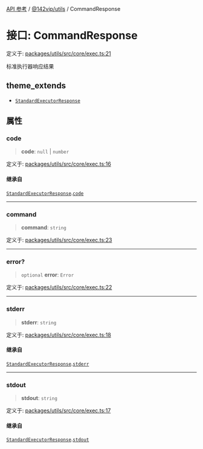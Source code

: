 [API 参考](../wiki/Home) / [@142vip/utils](../wiki/@142vip.utils) / CommandResponse

# 接口: CommandResponse

定义于: [packages/utils/src/core/exec.ts:21](https://github.com/142vip/core-x/blob/567cadf3a9f5104aada595325cfb94d08a88f92f/packages/utils/src/core/exec.ts#L21)

标准执行器响应结果

## theme_extends

- [`StandardExecutorResponse`](../wiki/@142vip.utils.%E6%8E%A5%E5%8F%A3.StandardExecutorResponse)

## 属性

### code

> **code**: `null` \| `number`

定义于: [packages/utils/src/core/exec.ts:16](https://github.com/142vip/core-x/blob/567cadf3a9f5104aada595325cfb94d08a88f92f/packages/utils/src/core/exec.ts#L16)

#### 继承自

[`StandardExecutorResponse`](../wiki/@142vip.utils.%E6%8E%A5%E5%8F%A3.StandardExecutorResponse).[`code`](../wiki/@142vip.utils.%E6%8E%A5%E5%8F%A3.StandardExecutorResponse#code)

***

### command

> **command**: `string`

定义于: [packages/utils/src/core/exec.ts:23](https://github.com/142vip/core-x/blob/567cadf3a9f5104aada595325cfb94d08a88f92f/packages/utils/src/core/exec.ts#L23)

***

### error?

> `optional` **error**: `Error`

定义于: [packages/utils/src/core/exec.ts:22](https://github.com/142vip/core-x/blob/567cadf3a9f5104aada595325cfb94d08a88f92f/packages/utils/src/core/exec.ts#L22)

***

### stderr

> **stderr**: `string`

定义于: [packages/utils/src/core/exec.ts:18](https://github.com/142vip/core-x/blob/567cadf3a9f5104aada595325cfb94d08a88f92f/packages/utils/src/core/exec.ts#L18)

#### 继承自

[`StandardExecutorResponse`](../wiki/@142vip.utils.%E6%8E%A5%E5%8F%A3.StandardExecutorResponse).[`stderr`](../wiki/@142vip.utils.%E6%8E%A5%E5%8F%A3.StandardExecutorResponse#stderr)

***

### stdout

> **stdout**: `string`

定义于: [packages/utils/src/core/exec.ts:17](https://github.com/142vip/core-x/blob/567cadf3a9f5104aada595325cfb94d08a88f92f/packages/utils/src/core/exec.ts#L17)

#### 继承自

[`StandardExecutorResponse`](../wiki/@142vip.utils.%E6%8E%A5%E5%8F%A3.StandardExecutorResponse).[`stdout`](../wiki/@142vip.utils.%E6%8E%A5%E5%8F%A3.StandardExecutorResponse#stdout)
